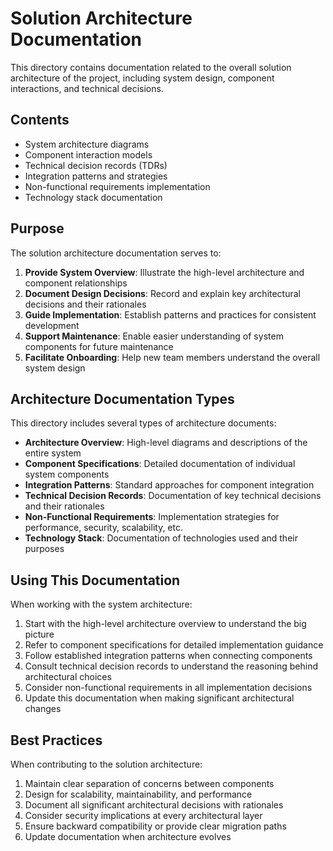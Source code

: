 # Solution Architecture Documentation

This directory contains documentation related to the overall solution architecture of the project, including system design, component interactions, and technical decisions.

## Contents

- System architecture diagrams
- Component interaction models
- Technical decision records (TDRs)
- Integration patterns and strategies
- Non-functional requirements implementation
- Technology stack documentation

## Purpose

The solution architecture documentation serves to:

1. **Provide System Overview**: Illustrate the high-level architecture and component relationships
2. **Document Design Decisions**: Record and explain key architectural decisions and their rationales
3. **Guide Implementation**: Establish patterns and practices for consistent development
4. **Support Maintenance**: Enable easier understanding of system components for future maintenance
5. **Facilitate Onboarding**: Help new team members understand the overall system design

## Architecture Documentation Types

This directory includes several types of architecture documents:

- **Architecture Overview**: High-level diagrams and descriptions of the entire system
- **Component Specifications**: Detailed documentation of individual system components
- **Integration Patterns**: Standard approaches for component integration
- **Technical Decision Records**: Documentation of key technical decisions and their rationales
- **Non-Functional Requirements**: Implementation strategies for performance, security, scalability, etc.
- **Technology Stack**: Documentation of technologies used and their purposes

## Using This Documentation

When working with the system architecture:

1. Start with the high-level architecture overview to understand the big picture
2. Refer to component specifications for detailed implementation guidance
3. Follow established integration patterns when connecting components
4. Consult technical decision records to understand the reasoning behind architectural choices
5. Consider non-functional requirements in all implementation decisions
6. Update this documentation when making significant architectural changes

## Best Practices

When contributing to the solution architecture:

1. Maintain clear separation of concerns between components
2. Design for scalability, maintainability, and performance
3. Document all significant architectural decisions with rationales
4. Consider security implications at every architectural layer
5. Ensure backward compatibility or provide clear migration paths
6. Update documentation when architecture evolves 